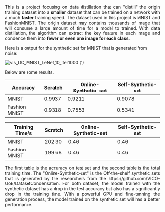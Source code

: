 <p align="justify"> This is a project focusing on data distillation that can "distill" the origin training dataset into a <b>smaller</b> dataset that can be trained on a network with a much <b>faster</b> training speed. The dataset used in this project is MNIST and FashionMNIST. The origin dataset may contains thousands of image that will consume a large amount of time for a model to trained. With data distillation, the algorithm can extract the key feature in each image and condence them into <b>fewer or even one image for each class</b>.

Here is a output for the synthetic set for MNIST that is generated from noise: 

![vis_DC_MNIST_LeNet_10_iter1000 (1)](https://user-images.githubusercontent.com/110743264/212945840-f8389775-bdd8-41d8-8680-7a083732971a.png)

Below are some results.

| Accuracy      | Scratch | Online-Synthetic-set | Self-Synthetic-set |
|---------------|---------|----------------------|--------------------|
| MNIST         | 0.9937  | 0.9211               | 0.9078             |
| Fashion MNIST | 0.9318  | 0.7553               | 0.5341             |


| Training Time/s | Scratch | Online-Synthetic-set | Self-Synthetic-set |
|---------------|---------|----------------------|--------------------|
| MNIST         | 202.30  | 0.46                 | 0.46               |
| Fashion MNIST | 199.68  | 0.46                 | 0.46               |

<p align="justify">The first table is the accuracy on test set and the second table is the total training time. The "Online-Synthetic-set" is the Off-the-shelf synthetic sets that is generated by the researchers from the https://github.com/VICO-UoE/DatasetCondensation.
For both dataset, the model trained with the synthetic dataset has a drop in the test accuracy but also has a significantly drop in the training time. With a powerful GPU and fine-tunning the generation process, the model trained on the synthetic set will has a better performance.
